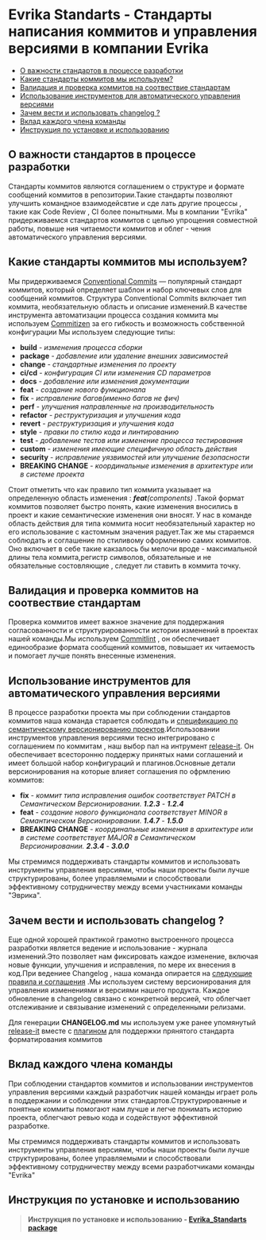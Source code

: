 # Evrika Standarts - Стандарты написания коммитов и управления версиями в компании Evrika

* [О важности стандартов в процессе разработки](#chapter1)
* [Какие стандарты коммитов мы используем?](#chapter2)
* [Валидация и проверка коммитов на соотвествие стандартам](#chapter3)
* [Использование инструментов для автоматического управления версиями](#chapter4)
* [Зачем вести и использовать changelog ?](#chapter5) 
* [Вклад каждого члена команды](#chapter6)
* [Инструкция по установке и использованию](#chapter7)

## О важности стандартов в процессе разработки <a name="chapter1"></a>

Стандарты коммитов являются соглашением о структуре и формате сообщений коммитов в репозитории.Такие стандарты позволяют улучшить командное взаимодейсвтие и сде
лать другие процессы , такие как Code Review , CI более понытными. Мы в компании "Evrika" придерживаемся стандартов коммитов с целью упрощения совместной работы, повыше ния читаемости коммитов и облег - чения автоматического управления версиями.

## Какие стандарты коммитов мы используем? <a name="chapter2"></a>

Мы придерживаемся [Conventional Commits](https://www.conventionalcommits.org/ru/v1.0.0/) — популярный стандарт коммитов, который определяет шаблон и набор ключевых слов для сообщений коммитов. Структура Conventional Commits включает тип коммита, необязательную область и описание изменений.В качестве инструмента автоматизации процесса создания коммита мы используем [Commitizen](https://commitizen-tools.github.io/commitizen/) за его гибкость и возможность собственной конфигурации Мы используем следующие типы: 

+ __build__ - *изменения процесса сборки*
+ __package__ - *добавление или удаление внешних зависимостей*
+ __change__ - *стандартные изменения по проекту*
+ __ci/cd__ - *конфигурация CI или изменения CD параметров*
+ __docs__ - *добавление или изменения документации*
+ __feat__ - *создание нового функционала*
+ __fix__ - *исправление багов(именно багов не фич)*
+ __perf__ - *улучшения направленные на производительность*
+ __refactor__ - *реструктуризация и улучшения кода*
+ __revert__ - *реструктуризация и улучшения кода*
+ __style__ -  *правки по стилю кода и линтированию*
+ __test__ - *добавление тестов или изменение процесса тестирования*
+ __custom__ - *изменения имеющие специфичную область действия*
+ __security__ - *исправление уязвимостей или улучшение безопасности*
+ __BREAKING CHANGE__ - *координальные изменения в архитектуре или в системе проекта*

Стоит отметить что как правило тип коммита указывает на определенную область изменения : *__feat__(components)* .Такой формат коммитов позволяет быстро понять, какие изменения вносились в проект и какие семантические изменения они вносят. У нас в команде область действия для типа коммита носит необязательный характер но его использование с кастомным значения радует.Так же мы стараемся соблюдать и соглашение по стиливому оформлению самих коммитов. Оно включает в себе такие какзалось бы мелочи вроде - максимальной длины тела коммита,регистр символов, обязательные и не обязательные состовляющие , следует ли ставить в коммита точку.

## Валидация и проверка коммитов на соотвествие стандартам  <a name="chapter3"></a>

Проверка коммитов имеет важное значение для поддержания согласованности и структурированности истории изменений в проектах нашей команды.Мы используем [Commitlint](https://github.com/conventional-changelog/commitlint) , он обеспечивает единообразие формата сообщений коммитов, повышает их читаемость и помогает лучше понять внесенные изменения. 

## Использование инструментов для автоматического управления версиями <a name="chapter4"></a>

В процессе разработки проекта мы  при соблюдении стандартов коммитов наша команда старается соблюдать и [спецификацию по семантическому версионированию проектов](https://semver.org/lang/ru/spec/v2.0.0.html).Использовании инструментов управления версиями тесно интегрировано с соглашением по коммитам , наш выбор пал на интрумент [release-it](https://github.com/release-it/release-it/tree/main). Он обеспечивает всесторонню поддержу принятых нами соглашений и имеет большой набор конфигураций и плагинов.Основные детали версионирования на которые влияет соглашения по офрмлению коммитов:

+ __fix__ - *коммит типа исправления ошибок соответствует PATCH в Cемантическом Версионировании. __1.2.3__ - __1.2.4__* 
+ __feat__ - *создание нового функционала соответствует MINOR в Cемантическом Версионировании. __1.4.7__ - __1.5.0__*
+  __BREAKING CHANGE__ - *координальные изменения в архитектуре или в системе соответствует MAJOR в Cемантическом Версионировании. __2.3.4__ - __3.0.0__*


Мы стремимся поддерживать стандарты коммитов и использовать инструменты управления версиями, чтобы наши проекты были лучше структурированы, более управляемыми и способствовали эффективному сотрудничеству между всеми участниками команды "Эврика".

## Зачем вести и использовать changelog ? <a name="chapter5"></a>

Еще одной хорошей практикой грамотно выстроенного процесса разработки является ведение и использование - журнала изменений.Это позволяет нам фиксировать каждое изменение, включая новые функции, улучшения и исправления, по мере их внесения в код.При ведениее Changelog , наша команда опирается на [следующие правила и соглашения](https://keepachangelog.com/ru/1.1.0/) .Мы используем систему версионирования для управления изменениями и версиями нашего продукта. Каждое обновление в changelog связано с конкретной версией, что облегчает отслеживание и связывание изменений с определенными релизами.

Для генерации __CHANGELOG.md__ мы используем уже ранее упомянутый [release-it](https://github.com/release-it/release-it/tree/main) вместе с [плагином](https://github.com/release-it/conventional-changelog) для поддержки прянятого стандарта форматирования коммитов

## Вклад каждого члена команды <a name="chapter6"></a>

При соблюдении стандартов коммитов и использовании инструментов управления версиями каждый разработчик нашей команды играет роль в поддержании и соблюдении этих стандартов.Структурированные и понятные коммиты помогают нам лучше и легче понимать историю проекта, облегчают ревью кода и содействуют эффективной разработке.

Мы стремимся поддерживать стандарты коммитов и использовать инструменты управления версиями, чтобы наши проекты были лучше структурированы, более управляемыми и способствовали эффективному сотрудничеству между всеми разработчиками команды "Evrika"

## Инструкция по установке и использованию <a name="chapter7"></a>

>  __Инструкция по установке и использованию - [Evrika_Standarts package](./MANUAL.md)__
 
